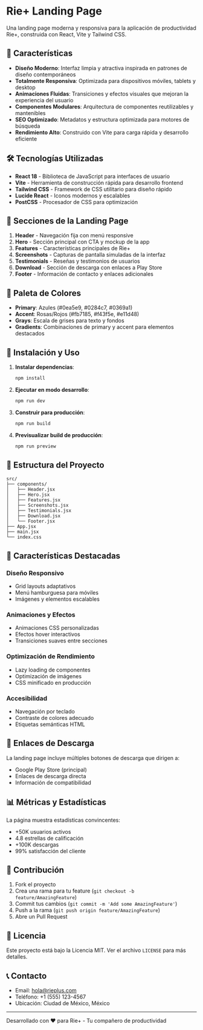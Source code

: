 # Rie+ Landing Page

Una landing page moderna y responsiva para la aplicación de productividad Rie+, construida con React, Vite y Tailwind CSS.

## 🚀 Características

- **Diseño Moderno**: Interfaz limpia y atractiva inspirada en patrones de diseño contemporáneos
- **Totalmente Responsiva**: Optimizada para dispositivos móviles, tablets y desktop
- **Animaciones Fluidas**: Transiciones y efectos visuales que mejoran la experiencia del usuario
- **Componentes Modulares**: Arquitectura de componentes reutilizables y mantenibles
- **SEO Optimizado**: Metadatos y estructura optimizada para motores de búsqueda
- **Rendimiento Alto**: Construido con Vite para carga rápida y desarrollo eficiente

## 🛠️ Tecnologías Utilizadas

- **React 18** - Biblioteca de JavaScript para interfaces de usuario
- **Vite** - Herramienta de construcción rápida para desarrollo frontend
- **Tailwind CSS** - Framework de CSS utilitario para diseño rápido
- **Lucide React** - Iconos modernos y escalables
- **PostCSS** - Procesador de CSS para optimización

## 📱 Secciones de la Landing Page

1. **Header** - Navegación fija con menú responsive
2. **Hero** - Sección principal con CTA y mockup de la app
3. **Features** - Características principales de Rie+
4. **Screenshots** - Capturas de pantalla simuladas de la interfaz
5. **Testimonials** - Reseñas y testimonios de usuarios
6. **Download** - Sección de descarga con enlaces a Play Store
7. **Footer** - Información de contacto y enlaces adicionales

## 🎨 Paleta de Colores

- **Primary**: Azules (#0ea5e9, #0284c7, #0369a1)
- **Accent**: Rosas/Rojos (#fb7185, #f43f5e, #e11d48)
- **Grays**: Escala de grises para texto y fondos
- **Gradients**: Combinaciones de primary y accent para elementos destacados

## 🚀 Instalación y Uso

1. **Instalar dependencias**:
   ```bash
   npm install
   ```

2. **Ejecutar en modo desarrollo**:
   ```bash
   npm run dev
   ```

3. **Construir para producción**:
   ```bash
   npm run build
   ```

4. **Previsualizar build de producción**:
   ```bash
   npm run preview
   ```

## 📁 Estructura del Proyecto

```
src/
├── components/
│   ├── Header.jsx
│   ├── Hero.jsx
│   ├── Features.jsx
│   ├── Screenshots.jsx
│   ├── Testimonials.jsx
│   ├── Download.jsx
│   └── Footer.jsx
├── App.jsx
├── main.jsx
└── index.css
```

## 🎯 Características Destacadas

### Diseño Responsivo
- Grid layouts adaptativos
- Menú hamburguesa para móviles
- Imágenes y elementos escalables

### Animaciones y Efectos
- Animaciones CSS personalizadas
- Efectos hover interactivos
- Transiciones suaves entre secciones

### Optimización de Rendimiento
- Lazy loading de componentes
- Optimización de imágenes
- CSS minificado en producción

### Accesibilidad
- Navegación por teclado
- Contraste de colores adecuado
- Etiquetas semánticas HTML

## 🔗 Enlaces de Descarga

La landing page incluye múltiples botones de descarga que dirigen a:
- Google Play Store (principal)
- Enlaces de descarga directa
- Información de compatibilidad

## 📊 Métricas y Estadísticas

La página muestra estadísticas convincentes:
- +50K usuarios activos
- 4.8 estrellas de calificación
- +100K descargas
- 99% satisfacción del cliente

## 🤝 Contribución

1. Fork el proyecto
2. Crea una rama para tu feature (`git checkout -b feature/AmazingFeature`)
3. Commit tus cambios (`git commit -m 'Add some AmazingFeature'`)
4. Push a la rama (`git push origin feature/AmazingFeature`)
5. Abre un Pull Request

## 📄 Licencia

Este proyecto está bajo la Licencia MIT. Ver el archivo `LICENSE` para más detalles.

## 📞 Contacto

- Email: hola@rieplus.com
- Teléfono: +1 (555) 123-4567
- Ubicación: Ciudad de México, México

---

Desarrollado con ❤️ para Rie+ - Tu compañero de productividad 